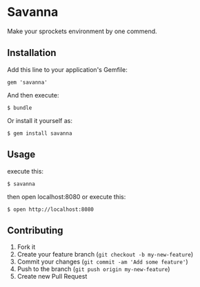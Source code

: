 # Savanna

Make your sprockets environment by one commend.

## Installation

Add this line to your application's Gemfile:

    gem 'savanna'

And then execute:

    $ bundle

Or install it yourself as:

    $ gem install savanna

## Usage

execute this:

    $ savanna

then open localhost:8080 or execute this:

    $ open http://localhost:8080


## Contributing

1. Fork it
2. Create your feature branch (`git checkout -b my-new-feature`)
3. Commit your changes (`git commit -am 'Add some feature'`)
4. Push to the branch (`git push origin my-new-feature`)
5. Create new Pull Request
